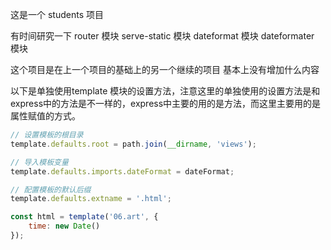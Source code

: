 这是一个 students 项目

有时间研究一下 
router 模块
serve-static 模块
dateformat 模块
dateformater 模块

这个项目是在上一个项目的基础上的另一个继续的项目
基本上没有增加什么内容


以下是单独使用template 模块的设置方法，注意这里的单独使用的设置方法是和express中的方法是不一样的，express中主要的用的是方法，而这里主要用的是属性赋值的方式。

```js
// 设置模板的根目录
template.defaults.root = path.join(__dirname, 'views');

// 导入模板变量
template.defaults.imports.dateFormat = dateFormat;

// 配置模板的默认后缀
template.defaults.extname = '.html';

const html = template('06.art', {
	time: new Date()
});
```